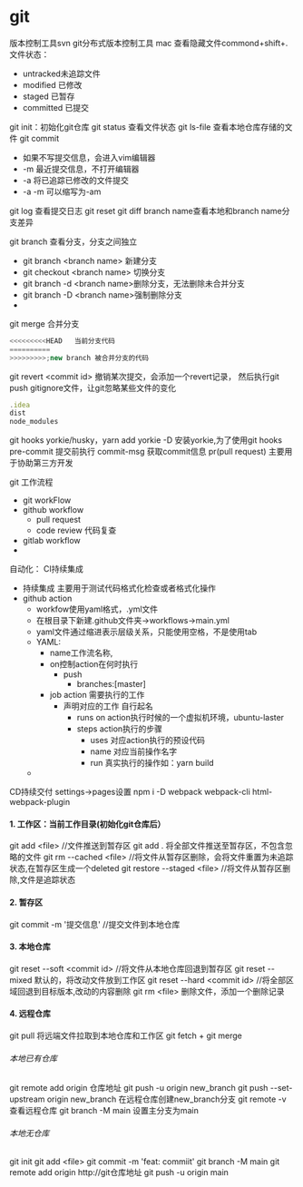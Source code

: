 # git
版本控制工具svn
git分布式版本控制工具
mac 查看隐藏文件commond+shift+.
文件状态：
-  untracked未追踪文件
-  modified 已修改
-  staged 已暂存
-  committed 已提交


git init：初始化git仓库
git status 查看文件状态
git ls-file 查看本地仓库存储的文件
git commit
-   如果不写提交信息，会进入vim编辑器
-   -m 最近提交信息，不打开编辑器
-   -a 将已追踪已修改的文件提交 
-   -a -m 可以缩写为-am
  
git log 查看提交日志
git reset 
git diff branch name查看本地和branch name分支差异

git branch 查看分支，分支之间独立
-   git branch &lt;branch name&gt; 新建分支
-   git checkout &lt;branch name&gt; 切换分支
-   git branch -d &lt;branch name&gt;删除分支，无法删除未合并分支
-   git branch -D &lt;branch name&gt;强制删除分支
-   
git merge  合并分支
```js
<<<<<<<<<HEAD   当前分支代码
==========
>>>>>>>>>;new branch 被合并分支的代码
```
git revert &lt;commit id&gt; 撤销某次提交，会添加一个revert记录， 然后执行git push
gitignore文件，让git忽略某些文件的变化
```js
.idea
dist
node_modules
```
git hooks
 yorkie/husky，yarn add yorkie -D 安装yorkie,为了使用git hooks
 pre-commit 提交前执行
 commit-msg 获取commit信息
pr(pull request) 主要用于协助第三方开发

git 工作流程
 - git workFlow
 - github workflow
   - pull request
   - code review 代码复查
 - gitlab workflow
 - 
自动化：
CI持续集成
  - 持续集成 主要用于测试代码格式化检查或者格式化操作
  - github action 
    - workfow使用yaml格式，.yml文件
    - 在根目录下新建.github文件夹-&gt;workflows-&gt;main.yml
    - yaml文件通过缩进表示层级关系，只能使用空格，不是使用tab
    - YAML: 
      - name工作流名称,
      - on控制action在何时执行
        - push 
          - branches:[master] 
      - job action 需要执行的工作 
        - 声明对应的工作 自行起名
          - runs on action执行时候的一个虚拟机环境，ubuntu-laster
          - steps action执行的步骤
            - uses 对应action执行的预设代码
            - name 对应当前操作名字
            - run 真实执行的操作如：yarn build
    - 
CD持续交付
 settings-&gt;pages设置
 npm i -D webpack webpack-cli html-webpack-plugin 


#### 1. 工作区：当前工作目录(初始化git仓库后）
git add &lt;file&gt;  //文件推送到暂存区
git add . 将全部文件推送至暂存区，不包含忽略的文件
git rm --cached &lt;file&gt;  //将文件从暂存区删除，会将文件重置为未追踪状态,在暂存区生成一个deleted
git restore --staged &lt;file&gt; //将文件从暂存区删除,文件是追踪状态


#### 2. 暂存区
git commit -m '提交信息'  //提交文件到本地仓库

#### 3. 本地仓库
git reset --soft &lt;commit id&gt; //将文件从本地仓库回退到暂存区 
git reset --mixed 默认的，将改动文件放到工作区
git reset --hard &lt;commit id&gt; //将全部区域回退到目标版本,改动的内容删除
git rm &lt;file&gt; 删除文件，添加一个删除记录

#### 4. 远程仓库
git pull 将远端文件拉取到本地仓库和工作区
git fetch + git merge 


###### 本地已有仓库
git remote add origin 仓库地址
git push -u origin new_branch 
git push --set-upstream origin new_branch 在远程仓库创建new_branch分支
git remote -v 查看远程仓库
git branch -M main 设置主分支为main

###### 本地无仓库
git init 
git add &lt;file&gt;
git commit -m 'feat: commiit'
git branch -M main
git remote add origin http://git仓库地址
git push -u origin main


